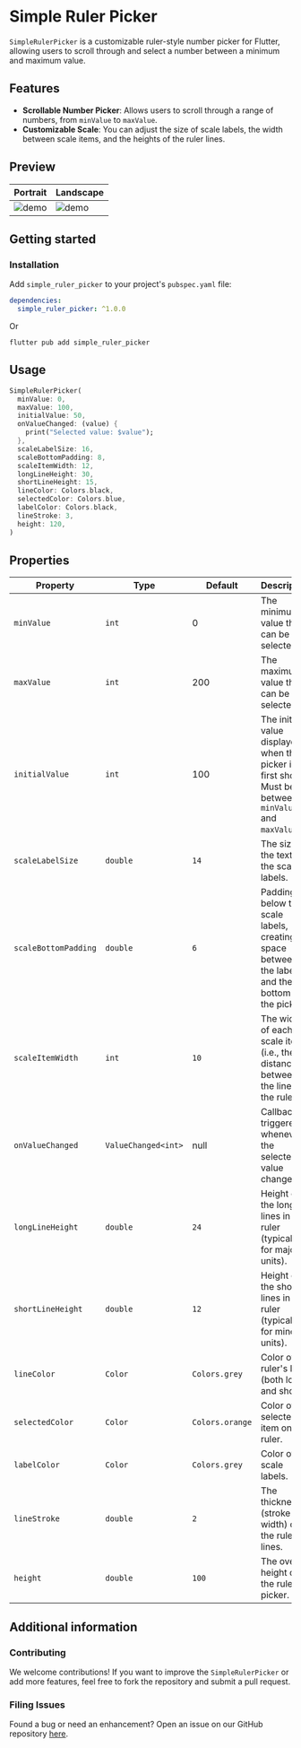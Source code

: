 <!--
This README describes the package. If you publish this package to pub.dev,
this README's contents appear on the landing page for your package.

For information about how to write a good package README, see the guide for
[writing package pages](https://dart.dev/guides/libraries/writing-package-pages).

For general information about developing packages, see the Dart guide for
[creating packages](https://dart.dev/guides/libraries/create-library-packages)
and the Flutter guide for
[developing packages and plugins](https://flutter.dev/developing-packages).
-->

# Simple Ruler Picker

`SimpleRulerPicker` is a customizable ruler-style number picker for Flutter, allowing users to scroll through and select a number between a minimum and maximum value.

## Features

- **Scrollable Number Picker**: Allows users to scroll through a range of numbers, from `minValue` to `maxValue`.
- **Customizable Scale**: You can adjust the size of scale labels, the width between scale items, and the heights of the ruler lines.

## Preview

| Portrait                                                                      | Landscape                                                                                |
| ----------------------------------------------------------------------------- | ---------------------------------------------------------------------------------------- |
| ![demo](https://github.com/yujune/simple_ruler_picker/raw/main/demo/demo.gif) | ![demo](https://github.com/yujune/simple_ruler_picker/raw/main/demo/demo_horizontal.gif) |

## Getting started

### Installation

Add `simple_ruler_picker` to your project's `pubspec.yaml` file:

```yaml
dependencies:
  simple_ruler_picker: ^1.0.0
```

Or

```
flutter pub add simple_ruler_picker
```

## Usage

```dart
SimpleRulerPicker(
  minValue: 0,
  maxValue: 100,
  initialValue: 50,
  onValueChanged: (value) {
    print("Selected value: $value");
  },
  scaleLabelSize: 16,
  scaleBottomPadding: 8,
  scaleItemWidth: 12,
  longLineHeight: 30,
  shortLineHeight: 15,
  lineColor: Colors.black,
  selectedColor: Colors.blue,
  labelColor: Colors.black,
  lineStroke: 3,
  height: 120,
)

```

## Properties

| Property             | Type                | Default         | Description                                                                                            | Example                                   |
| -------------------- | ------------------- | --------------- | ------------------------------------------------------------------------------------------------------ | ----------------------------------------- |
| `minValue`           | `int`               | 0               | The minimum value that can be selected.                                                                | `minValue: 0`                             |
| `maxValue`           | `int`               | 200             | The maximum value that can be selected.                                                                | `maxValue: 100`                           |
| `initialValue`       | `int`               | 100             | The initial value displayed when the picker is first shown. Must be between `minValue` and `maxValue`. | `initialValue: 50`                        |
| `scaleLabelSize`     | `double`            | `14`            | The size of the text for the scale labels.                                                             | `scaleLabelSize: 16`                      |
| `scaleBottomPadding` | `double`            | `6`             | Padding below the scale labels, creating space between the labels and the bottom of the picker.        | `scaleBottomPadding: 8`                   |
| `scaleItemWidth`     | `int`               | `10`            | The width of each scale item (i.e., the distance between the lines on the ruler).                      | `scaleItemWidth: 15`                      |
| `onValueChanged`     | `ValueChanged<int>` | null            | Callback triggered whenever the selected value changes.                                                | `onValueChanged: (value) => print(value)` |
| `longLineHeight`     | `double`            | `24`            | Height of the long lines in the ruler (typically for major units).                                     | `longLineHeight: 30`                      |
| `shortLineHeight`    | `double`            | `12`            | Height of the short lines in the ruler (typically for minor units).                                    | `shortLineHeight: 15`                     |
| `lineColor`          | `Color`             | `Colors.grey`   | Color of the ruler's lines (both long and short).                                                      | `lineColor: Colors.black`                 |
| `selectedColor`      | `Color`             | `Colors.orange` | Color of the selected item on the ruler.                                                               | `selectedColor: Colors.blue`              |
| `labelColor`         | `Color`             | `Colors.grey`   | Color of the scale labels.                                                                             | `labelColor: Colors.black`                |
| `lineStroke`         | `double`            | `2`             | The thickness (stroke width) of the ruler's lines.                                                     | `lineStroke: 3`                           |
| `height`             | `double`            | `100`           | The overall height of the ruler picker.                                                                | `height: 120`                             |

## Additional information

### Contributing

We welcome contributions! If you want to improve the `SimpleRulerPicker` or add more features, feel free to fork the repository and submit a pull request.

### Filing Issues

Found a bug or need an enhancement? Open an issue on our GitHub repository [here](https://github.com/yujune/simple_ruler_picker/issues).
